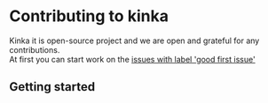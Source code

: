 # Contributing to kinka

Kinka it is open-source project and we are open and grateful for any contributions.  
At first you can start work on the [issues with label 'good first issue'](https://github.com/acacode/kinka/labels/good%20first%20issue)

## Getting started

<!-- First of all you should  -->